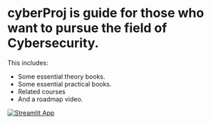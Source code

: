 # cyberProj is guide for those who want to pursue the field of Cybersecurity.
This includes:
- Some essential theory books.
- Some essential practical books.
- Related courses
- And a roadmap video.

[![Streamlit App](https://static.streamlit.io/badges/streamlit_badge_black_white.svg)](https://wolf1904-cyberproj-home-7smgqb.streamlit.app)

